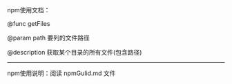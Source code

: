 npm使用文档：

@func getFiles

@param path 要列的文件路径

@description 获取某个目录的所有文件(包含路径)

***
npm使用说明：阅读 npmGulid.md 文件